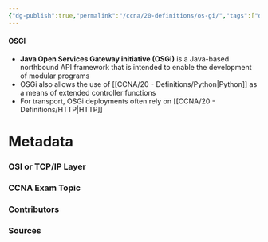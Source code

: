 ```yaml
---
{"dg-publish":true,"permalink":"/ccna/20-definitions/os-gi/","tags":["defs_ccna"],"created":"2023-11-04T12:45:23.000-07:00","updated":"2023-11-07T09:36:03.000-08:00"}
---
```


#### OSGI
- **Java Open Services Gateway initiative (OSGi)** is a Java-based northbound API framework that is intended to enable the development of modular programs
- OSGi also allows the use of [[CCNA/20 - Definitions/Python\|Python]] as a means of extended controller functions
- For transport, OSGi deployments often rely on [[CCNA/20 - Definitions/HTTP\|HTTP]]






# Metadata
### OSI or TCP/IP Layer

### CCNA Exam Topic

### Contributors

### Sources
